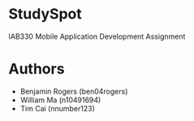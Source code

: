 # StudySpot
IAB330 Mobile Application Development Assignment

# Authors

- Benjamin Rogers (ben04rogers)
- William Ma (n10491694)
- Tim Cai (nnumber123)
